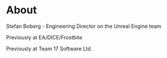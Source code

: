 # About

Stefan Boberg - Engineering Director on the Unreal Engine team

Previously at EA/DICE/Frostbite

Previously at Team 17 Software Ltd.
